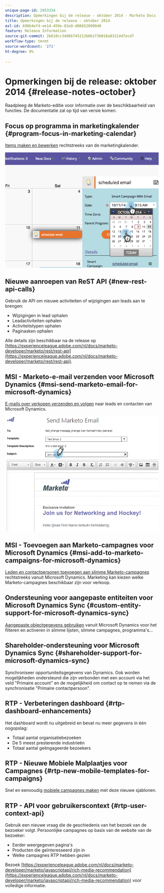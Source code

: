 ```yaml
---
unique-page-id: 2953334
description: Opmerkingen bij de release - oktober 2014 - Marketo Docs - Productdocumentatie
title: Opmerkingen bij de release - oktober 2014
exl-id: 698b4efd-ee14-459e-83a9-d06652099040
feature: Release Information
source-git-commit: 2b610cc3486b745212b0b1f36018a83214d7ecd7
workflow-type: tm+mt
source-wordcount: '271'
ht-degree: 0%

---
```


# Opmerkingen bij de release: oktober 2014 {#release-notes-october}

Raadpleeg de Marketo-editie voor informatie over de beschikbaarheid van functies. De documentatie zal op tijd van versie komen.

## Focus op programma in marketingkalender {#program-focus-in-marketing-calendar}

[Items maken en bewerken](/help/marketo/product-docs/core-marketo-concepts/marketing-calendar/understanding-the-calendar/understand-enable-program-focus.md) rechtstreeks van de marketingkalender.

![](assets/image2014-10-20-11-3a48-3a51.png)

## Nieuwe aanroepen van ReST API {#new-rest-api-calls}

Gebruik de API om nieuwe activiteiten of wijzigingen aan leads aan te brengen:

* Wijzigingen in lead ophalen
* Leadactiviteiten ophalen
* Activiteitstypen ophalen
* Paginasken ophalen

Alle details zijn beschikbaar na de release op [https://experienceleague.adobe.com/nl/docs/marketo-developer/marketo/rest/rest-api](https://experienceleague.adobe.com/nl/docs/marketo-developer/marketo/rest/rest-api).

## MSI - Marketo-e-mail verzenden voor Microsoft Dynamics {#msi-send-marketo-email-for-microsoft-dynamics}

[E-mails over verkopen verzenden en volgen](/help/marketo/product-docs/marketo-sales-insight/msi-for-microsoft-dynamics/setting-up-and-using/send-a-marketo-sales-email-from-microsoft-dynamics.md) naar leads en contacten van Microsoft Dynamics.

![](assets/image2014-10-20-11-3a49-3a25.png)

## MSI - Toevoegen aan Marketo-campagnes voor Microsoft Dynamics {#msi-add-to-marketo-campaigns-for-microsoft-dynamics}

[Leden en contactpersonen toevoegen aan slimme Marketo-campagnes](/help/marketo/product-docs/marketo-sales-insight/msi-for-microsoft-dynamics/setting-up-and-using/add-a-lead-contact-to-a-marketo-campaign-from-microsoft-dynamics.md) rechtstreeks vanuit Microsoft Dynamics. Marketing kan kiezen welke Marketo-campagnes beschikbaar zijn voor verkoop.

## Ondersteuning voor aangepaste entiteiten voor Microsoft Dynamics Sync {#custom-entity-support-for-microsoft-dynamics-sync}

[Aangepaste objectgegevens gebruiken](/help/marketo/product-docs/crm-sync/microsoft-dynamics-sync/microsoft-dynamics-sync-details/enable-sync-for-a-custom-entity.md) vanuit Microsoft Dynamics voor het filteren en activeren in slimme lijsten, slimme campagnes, programma&#39;s...

## Shareholder-ondersteuning voor Microsoft Dynamics Sync {#shareholder-support-for-microsoft-dynamics-sync}

Synchroniseer opportuniteitsgegevens van Dynamics. Ook worden mogelijkheden ondersteund die zijn verbonden met een account via het veld &quot;Primaire account&quot; en de mogelijkheid om contact op te nemen via de synchronisatie &quot;Primaire contactpersoon&quot;.

## RTP - Verbeteringen dashboard {#rtp-dashboard-enhancements}

Het dashboard wordt nu uitgebreid en bevat nu meer gegevens in één oogopslag:

* Totaal aantal organisatiebezoeken
* De 5 meest presterende industrieën
* Totaal aantal geëngageerde bezoekers

## RTP - Nieuwe Mobiele Malplaatjes voor Campagnes {#rtp-new-mobile-templates-for-campaigns}

Snel en eenvoudig [mobiele campagnes maken](/help/marketo/product-docs/web-personalization/using-templates/using-templates-to-create-web-campaigns.md) met deze nieuwe sjablonen.

## RTP - API voor gebruikerscontext {#rtp-user-context-api}

Gebruik een nieuwe vraag die de geschiedenis van het bezoek van de bezoeker volgt. Persoonlijke campagnes op basis van de website van de bezoeker:

* Eerder weergegeven pagina&#39;s
* Producten die geïnteresseerd zijn in
* Welke campagnes RTP hebben gezien

Bezoek [https://experienceleague.adobe.com/nl/docs/marketo-developer/marketo/javascriptapi/rich-media-recommendation](https://experienceleague.adobe.com/nl/docs/marketo-developer/marketo/javascriptapi/rich-media-recommendation) voor volledige informatie.
